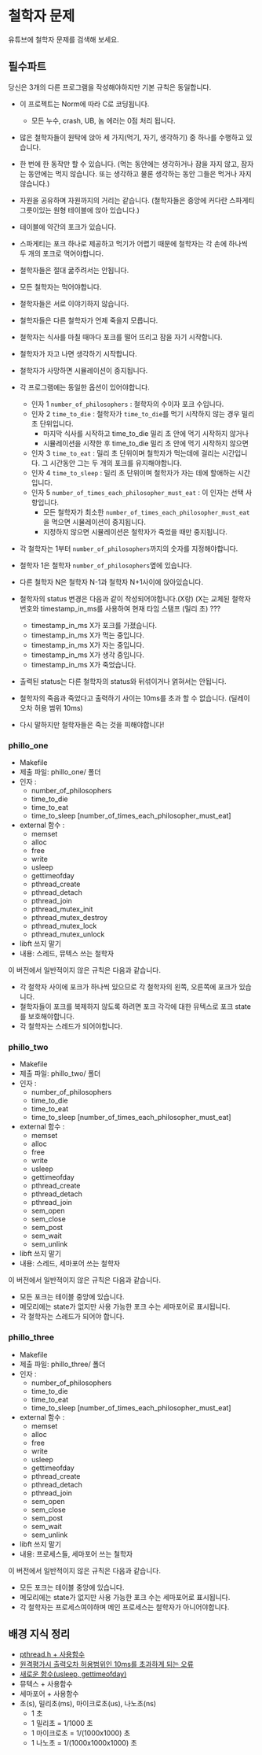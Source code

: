 # 철학자 문제

유튜브에 철학자 문제를 검색해 보세요.

## 필수파트

당신은 3개의 다른 프로그램을 작성해야하지만 기본 규칙은 동일합니다.

- 이 프로젝트는 Norm에 따라 C로 코딩됩니다.
  - 모든 누수, crash, UB, 놈 에러는 0점 처리 됩니다.
- 많은 철학자들이 원탁에 앉아 세 가지(먹기, 자기, 생각하기) 중 하나를 수행하고 있습니다.
- 한 번에 한 동작만 할 수 있습니다. (먹는 동안에는 생각하거나 잠을 자지 않고, 잠자는 동안에는 먹지 않습니다. 또는 생각하고 물론 생각하는 동안 그들은 먹거나 자지 않습니다.)
- 자원을 공유하며 자원까지의 거리는 같습니다. (철학자들은 중앙에 커다란 스파게티 그릇이있는 원형 테이블에 앉아 있습니다.)
- 테이블에 약간의 포크가 있습니다.
- 스파게티는 포크 하나로 제공하고 먹기가 어렵기 때문에 철학자는 각 손에 하나씩 두 개의 포크로 먹어야합니다.
- 철학자들은 절대 굶주려서는 안됩니다.
- 모든 철학자는 먹어야합니다.
- 철학자들은 서로 이야기하지 않습니다.
- 철학자들은 다른 철학자가 언제 죽을지 모릅니다.
- 철학자는 식사를 마칠 때마다 포크를 떨어 뜨리고 잠을 자기 시작합니다.
- 철학자가 자고 나면 생각하기 시작합니다.
- 철학자가 사망하면 시뮬레이션이 중지됩니다.
- 각 프로그램에는 동일한 옵션이 있어야합니다.
  - 인자 1 `number_of_philosophers` : 철학자의 수이자 포크 수입니다.
  - 인자 2 `time_to_die` : 철학자가 `time_to_die`를 먹기 시작하지 않는 경우 밀리 초 단위입니다. 
    - 마지막 식사를 시작하고 time_to_die 밀리 초 안에 먹기 시작하지 않거나
    - 시뮬레이션을 시작한 후 time_to_die 밀리 초 안에 먹기 시작하지 않으면
  - 인자 3 `time_to_eat` : 밀리 초 단위이며 철학자가 먹는데에 걸리는 시간입니다. 그 시간동안 그는 두 개의 포크를 유지해야합니다.
  - 인자 4 `time_to_sleep` : 밀리 초 단위이며 철학자가 자는 데에 할애하는 시간입니다.
  - 인자 5 `number_of_times_each_philosopher_must_eat` : 이 인자는 선택 사항입니다.
    - 모든 철학자가 최소한 `number_of_times_each_philosopher_must_eat`을 먹으면 시뮬레이션이 중지됩니다.
    - 지정하지 않으면 시뮬레이션은 철학자가 죽었을 때만 중지됩니다.
    
- 각 철학자는 1부터 `number_of_philosophers`까지의 숫자를 지정해야합니다.
- 철학자 1은 철학자 `number_of_philosophers`옆에 있습니다.
- 다른 철학자 N은 철학자 N-1과 철학자 N+1사이에 앉아있습니다.
- 철학자의 status 변경은 다음과 같이 작성되어야합니다.(X랑) (X는 교체된
철학자 번호와 timestamp_in_ms를 사용하여 현재 타임 스탬프 (밀리 초) ???
  - timestamp_in_ms X가 포크를 가졌습니다.
  - timestamp_in_ms X가 먹는 중입니다.
  - timestamp_in_ms X가 자는 중입니다.
  - timestamp_in_ms X가 생각 중입니다.
  - timestamp_in_ms X가 죽었습니다.

- 출력된 status는 다른 철학자의 status와 뒤섞이거나 얽혀서는 안됩니다.
- 철학자의 죽음과 죽었다고 출력하기 사이는 10ms를 초과 할 수 없습니다. (딜레이 오차 허용 범위 10ms)
- 다시 말하지만 철학자들은 죽는 것을 피해야합니다!

### phillo_one
- Makefile
- 제출 파일: phillo_one/ 폴더
- 인자 :
  - number_of_philosophers
  - time_to_die
  - time_to_eat
  - time_to_sleep [number_of_times_each_philosopher_must_eat]
- external 함수 :
  - memset
  - alloc
  - free
  - write
  - usleep
  - gettimeofday
  - pthread_create
  - pthread_detach
  - pthread_join
  - pthread_mutex_init
  - pthread_mutex_destroy
  - pthread_mutex_lock
  - pthread_mutex_unlock
- libft 쓰지 말기
- 내용: 스레드, 뮤텍스 쓰는 철학자

이 버전에서 일반적이지 않은 규칙은 다음과 같습니다.

- 각 철학자 사이에 포크가 하나씩 있으므로 각 철학자의 왼쪽, 오른쪽에 포크가 있습니다.
- 철학자들이 포크를 복제하지 않도록 하려면 포크 각각에 대한 뮤텍스로 포크 state를 보호해야합니다.
- 각 철학자는 스레드가 되어야합니다.


### phillo_two
- Makefile
- 제출 파일: phillo_two/ 폴더
- 인자 :
  - number_of_philosophers
  - time_to_die
  - time_to_eat
  - time_to_sleep [number_of_times_each_philosopher_must_eat]
- external 함수 :
  - memset
  - alloc
  - free
  - write
  - usleep
  - gettimeofday
  - pthread_create
  - pthread_detach
  - pthread_join
  - sem_open
  - sem_close
  - sem_post
  - sem_wait
  - sem_unlink
- libft 쓰지 말기
- 내용: 스레드, 세마포어 쓰는 철학자

이 버전에서 일반적이지 않은 규칙은 다음과 같습니다.

- 모든 포크는 테이블 중앙에 있습니다.
- 메모리에는 state가 없지만 사용 가능한 포크 수는 세마포어로 표시됩니다.
- 각 철학자는 스레드가 되어야 합니다.


### phillo_three
- Makefile
- 제출 파일: phillo_three/ 폴더
- 인자 :
  - number_of_philosophers
  - time_to_die
  - time_to_eat
  - time_to_sleep [number_of_times_each_philosopher_must_eat]
- external 함수 :
  - memset
  - alloc
  - free
  - write
  - usleep
  - gettimeofday
  - pthread_create
  - pthread_detach
  - pthread_join
  - sem_open
  - sem_close
  - sem_post
  - sem_wait
  - sem_unlink
- libft 쓰지 말기
- 내용: 프로세스들, 세마포어 쓰는 철학자

이 버전에서 일반적이지 않은 규칙은 다음과 같습니다.

- 모든 포크는 테이블 중앙에 있습니다.
- 메모리에는 state가 없지만 사용 가능한 포크 수는 세마포어로 표시됩니다.
- 각 철학자는 프로세스여야하며 메인 프로세스는 철학자가 아니어야합니다.

## 배경 지식 정리
- [pthread.h + 사용함수](pthread.md) 
- [원격평가시 출력오차 허용범위인 10ms를 초과하게 되는 오류](스레드대기.md)
- [새로운 함수(usleep, gettimeofday)](usleep_gettimeofday.md)
- 뮤텍스 + 사용함수
- 세마포어 + 사용함수
- 초(s), 밀리초(ms), 마이크로초(us), 나노초(ns)
  - 1 초
  - 1 밀리초 = 1/1000 초
  - 1 마이크로초 = 1/(1000x1000) 초
  - 1 나노초 = 1/(1000x1000x1000) 초
